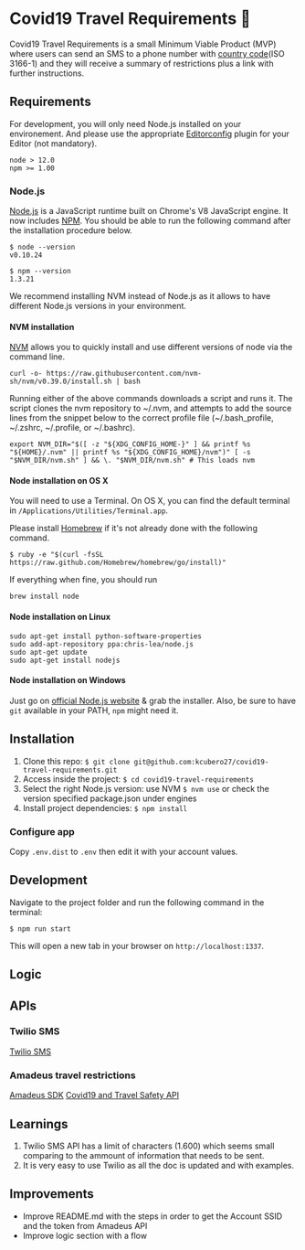 # Covid19 Travel Requirements 💉

Covid19 Travel Requirements is a small Minimum Viable Product (MVP) where users can send an SMS to a phone number with [country code](https://datahub.io/core/country-list)(ISO 3166-1) and they will receive a summary of restrictions plus a link with further instructions.

## Requirements

For development, you will only need Node.js installed on your environement.
And please use the appropriate [Editorconfig](http://editorconfig.org/) plugin for your Editor (not mandatory).

    node > 12.0
    npm >= 1.00

### Node.js

[Node.js](http://nodejs.org/) is a JavaScript runtime built on Chrome's V8 JavaScript engine. It now includes [NPM](https://npmjs.org/).
You should be able to run the following command after the installation procedure
below.

    $ node --version
    v0.10.24

    $ npm --version
    1.3.21

We recommend installing NVM instead of Node.js as it allows to have different Node.js versions in your environment.

#### NVM installation

[NVM](https://github.com/nvm-sh/nvm) allows you to quickly install and use different versions of node via the command line.

    curl -o- https://raw.githubusercontent.com/nvm-sh/nvm/v0.39.0/install.sh | bash

Running either of the above commands downloads a script and runs it. The script clones the nvm repository to ~/.nvm, and attempts to add the source lines from the snippet below to the correct profile file (~/.bash_profile, ~/.zshrc, ~/.profile, or ~/.bashrc).

    export NVM_DIR="$([ -z "${XDG_CONFIG_HOME-}" ] && printf %s "${HOME}/.nvm" || printf %s "${XDG_CONFIG_HOME}/nvm")" [ -s "$NVM_DIR/nvm.sh" ] && \. "$NVM_DIR/nvm.sh" # This loads nvm

#### Node installation on OS X

You will need to use a Terminal. On OS X, you can find the default terminal in
`/Applications/Utilities/Terminal.app`.

Please install [Homebrew](http://brew.sh/) if it's not already done with the following command.

    $ ruby -e "$(curl -fsSL https://raw.github.com/Homebrew/homebrew/go/install)"

If everything when fine, you should run

    brew install node

#### Node installation on Linux

    sudo apt-get install python-software-properties
    sudo add-apt-repository ppa:chris-lea/node.js
    sudo apt-get update
    sudo apt-get install nodejs

#### Node installation on Windows

Just go on [official Node.js website](http://nodejs.org/) & grab the installer.
Also, be sure to have `git` available in your PATH, `npm` might need it.

## Installation

1. Clone this repo: `$ git clone git@github.com:kcubero27/covid19-travel-requirements.git`
2. Access inside the project: `$ cd covid19-travel-requirements`
3. Select the right Node.js version: use NVM `$ nvm use` or check the version specified package.json under engines
4. Install project dependencies: `$ npm install`

### Configure app

Copy `.env.dist` to `.env` then edit it with your account values.

## Development

Navigate to the project folder and run the following command in the terminal:

    $ npm run start

This will open a new tab in your browser on `http://localhost:1337`.

## Logic

## APIs

### Twilio SMS

[Twilio SMS](https://www.twilio.com/docs/usage/webhooks/sms-webhooks)

### Amadeus travel restrictions

[Amadeus SDK](https://developers.amadeus.com/blog/get-started-amadeus-node-sdk)
[Covid19 and Travel Safety API](https://developers.amadeus.com/self-service/category/covid-19-and-travel-safety/api-doc/travel-restrictions)

## Learnings

1. Twilio SMS API has a limit of characters (1.600) which seems small comparing to the ammount of information that needs to be sent.
2. It is very easy to use Twilio as all the doc is updated and with examples.

## Improvements

- Improve README.md with the steps in order to get the Account SSID and the token from Amadeus API
- Improve logic section with a flow
